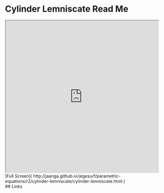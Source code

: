 Cylinder Lemniscate Read Me
===

<iframe src='http://jaanga.github.io/algesurf/parametric-equations/r2/cylinder-lemniscate/cylinder-lemniscate.html' width=100% height=500px >
There is an `iframe` here. It is not visible when viewed on github.com/algesurf. To view, please see 'Project Links' below.
</iframe>
[Full Screen]( http://jaanga.github.io/algesurf/parametric-equations/r2/cylinder-lemniscate/cylinder-lemniscate.html )
<br>
## Links 
<http://www.3d-meier.de/tut3/Seite153.html>  
